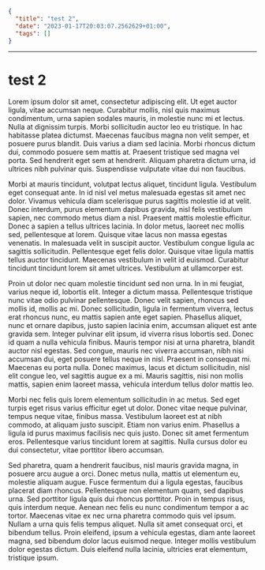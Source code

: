 ```json
{
  "title": "test 2",
  "date": "2023-01-17T20:03:07.2562629+01:00",
  "tags": []
}
```
***
# test 2
Lorem ipsum dolor sit amet, consectetur adipiscing elit. Ut eget auctor ligula, vitae accumsan neque. Curabitur mollis, nisl quis maximus condimentum, urna sapien sodales mauris, in molestie nunc mi et lectus. Nulla at dignissim turpis. Morbi sollicitudin auctor leo eu tristique. In hac habitasse platea dictumst. Maecenas faucibus magna non velit semper, et posuere purus blandit. Duis varius a diam sed lacinia. Morbi rhoncus dictum dui, commodo posuere sem mattis at. Praesent tristique sed magna vel porta. Sed hendrerit eget sem at hendrerit. Aliquam pharetra dictum urna, id ultrices nibh pulvinar quis. Suspendisse vulputate vitae dui non faucibus.

Morbi at mauris tincidunt, volutpat lectus aliquet, tincidunt ligula. Vestibulum eget consequat ante. In id nisl vel metus malesuada egestas sit amet nec dolor. Vivamus vehicula diam scelerisque purus sagittis molestie id at velit. Donec interdum, purus elementum dapibus gravida, nisl felis vestibulum sapien, nec commodo metus diam a nisl. Praesent mattis molestie efficitur. Donec a sapien a tellus ultrices lacinia. In dolor metus, laoreet nec mollis sed, pellentesque at lorem. Quisque vitae lacus non massa egestas venenatis. In malesuada velit in suscipit auctor. Vestibulum congue ligula ac sagittis sollicitudin. Pellentesque eget felis dolor. Quisque vitae ligula mattis tellus auctor tincidunt. Maecenas vestibulum in velit id euismod. Curabitur tincidunt tincidunt lorem sit amet ultrices. Vestibulum at ullamcorper est.

Proin ut dolor nec quam molestie tincidunt sed non urna. In in mi feugiat, varius neque id, lobortis elit. Integer a dictum massa. Pellentesque tristique nunc vitae odio pulvinar pellentesque. Donec velit sapien, rhoncus sed mollis id, mollis ac mi. Donec sollicitudin, ligula in fermentum viverra, lectus erat rhoncus nunc, eu mattis sapien ante eget sapien. Phasellus aliquet, nunc et ornare dapibus, justo sapien lacinia enim, accumsan aliquet est ante gravida sem. Integer pulvinar elit ipsum, id viverra risus lobortis sed. Donec id quam a nulla vehicula finibus. Mauris tempor nisi at urna pharetra, blandit auctor nisl egestas. Sed congue, mauris nec viverra accumsan, nibh nisi accumsan dui, eget posuere tellus neque in nisl. Praesent in consequat mi. Maecenas eu porta nulla. Donec maximus, lacus et dictum sollicitudin, nisl elit congue leo, vel sagittis augue ex a mi. Mauris sagittis, nisi non mollis mattis, sapien enim laoreet massa, vehicula interdum tellus dolor mattis leo.

Morbi nec felis quis lorem elementum sollicitudin in ac metus. Sed eget turpis eget risus varius efficitur eget ut dolor. Donec vitae neque pulvinar, tempus neque vitae, finibus massa. Vestibulum laoreet est at nibh commodo, at aliquam justo suscipit. Etiam non varius enim. Phasellus a ligula id purus maximus facilisis nec quis justo. Donec sit amet fermentum eros. Pellentesque varius tincidunt lorem at sagittis. Nulla cursus dolor eu dui consectetur, vitae porttitor libero accumsan.

Sed pharetra, quam a hendrerit faucibus, nisl mauris gravida magna, in posuere arcu augue a orci. Donec metus nulla, mattis ut elementum eu, molestie aliquam augue. Fusce fermentum dui a ligula egestas, faucibus placerat diam rhoncus. Pellentesque non elementum quam, sed dapibus urna. Sed porttitor ligula quis dui rhoncus porttitor. Proin in tempus risus, quis interdum neque. Aenean nec felis eu nunc condimentum tempor a ac tortor. Maecenas vitae ex nec urna pharetra commodo quis vel ipsum. Nullam a urna quis felis tempus aliquet. Nulla sit amet consequat orci, et bibendum tellus. Proin eleifend, ipsum a vehicula egestas, diam ante laoreet magna, sed bibendum dolor lacus euismod neque. Integer mollis vestibulum dolor egestas dictum. Duis eleifend nulla lacinia, ultricies erat elementum, tristique ipsum. 